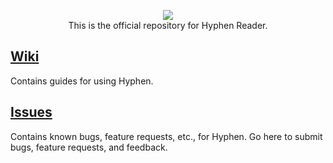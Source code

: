 <p align="center">
<img src="http://hyphenreader.com/images/logo-small.png" />
<br />
This is the official repository for Hyphen Reader.
</p>

## [Wiki](/wiki)

Contains guides for using Hyphen.

## [Issues](/issues)

Contains known bugs, feature requests, etc., for Hyphen. Go here to submit bugs, feature requests, and feedback.
